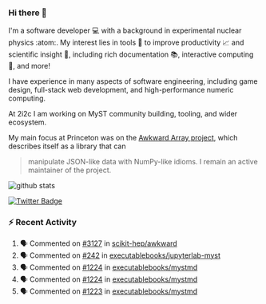 ### Hi there 👋 

I'm a software developer 💻 with a background in experimental nuclear physics :atom:. My interest lies in tools :wrench: to improve productivity :chart_with_upwards_trend: and scientific insight :telescope:, including rich documentation 📚, interactive computing 🧮, and more! 

I have experience in many aspects of software engineering, including game design, full-stack web development, and high-performance numeric computing. 

At 2i2c I am working on MyST community building, tooling, and wider ecosystem. 

My main focus at Princeton was on the [Awkward Array project](awkward-array.org/), which describes itself as a library that can 
> manipulate JSON-like data with NumPy-like idioms. I remain an active maintainer of the project. 

![github stats](https://github-readme-stats.vercel.app/api?username=agoose77&show_icons=true&hide_rank=true&hide_title=true&bg_color=30,e76445,904e95&text_color=efe3ec&icon_color=efe3ec)
<!--
**agoose77/agoose77** is a ✨ _special_ ✨ repository because its `README.md` (this file) appears on your GitHub profile.

Here are some ideas to get you started:

- 🔭 I’m currently working on ...
- 🌱 I’m currently learning ...
- 👯 I’m looking to collaborate on ...
- 🤔 I’m looking for help with ...
- 💬 Ask me about ...
- 📫 How to reach me: ...
- 😄 Pronouns: ...
- ⚡ Fun fact: ...
-->

[![Twitter Badge](https://img.shields.io/twitter/follow/agoose77?style=flat-square&logo=Twitter&logoColor=white&color=cornflowerblue)](https://twitter.com/agoose77)

### :zap: Recent Activity

<!--START_SECTION:activity-->
1. 🗣 Commented on [#3127](https://github.com/scikit-hep/awkward/pull/3127#issuecomment-2126685858) in [scikit-hep/awkward](https://github.com/scikit-hep/awkward)
2. 🗣 Commented on [#242](https://github.com/executablebooks/jupyterlab-myst/issues/242#issuecomment-2126676115) in [executablebooks/jupyterlab-myst](https://github.com/executablebooks/jupyterlab-myst)
3. 🗣 Commented on [#1224](https://github.com/executablebooks/mystmd/issues/1224#issuecomment-2125594089) in [executablebooks/mystmd](https://github.com/executablebooks/mystmd)
4. 🗣 Commented on [#1224](https://github.com/executablebooks/mystmd/issues/1224#issuecomment-2125592293) in [executablebooks/mystmd](https://github.com/executablebooks/mystmd)
5. 🗣 Commented on [#1223](https://github.com/executablebooks/mystmd/pull/1223#issuecomment-2125302271) in [executablebooks/mystmd](https://github.com/executablebooks/mystmd)
<!--END_SECTION:activity-->
